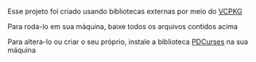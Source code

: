 Esse projeto foi criado usando bibliotecas externas por meio do [VCPKG](https://vcpkg.io/en/)

Para roda-lo em sua máquina, baixe todos os arquivos contidos acima

Para altera-lo ou criar o seu próprio, instale a biblioteca [PDCurses](https://pdcurses.org/) na sua máquina
